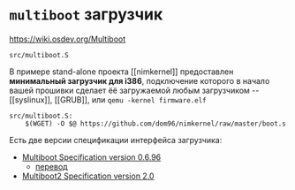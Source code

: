 # `multiboot` загрузчик

https://wiki.osdev.org/Multiboot

`src/multiboot.S`

В примере stand-alone проекта [[nimkernel]] предоставлен **минимальный загрузчик для i386**, подключение которого в начало вашей прошивки сделает ёё загружаемой любым загрузчиком -- [[syslinux]], [[GRUB]], или `qemu -kernel firmware.elf`

```make
src/multiboot.S:
	$(WGET) -O $@ https://github.com/dom96/nimkernel/raw/master/boot.s
```

Есть две версии спецификации интерфейса загрузчика:
* [Multiboot Specification version 0.6.96](https://www.gnu.org/software/grub/manual/multiboot/multiboot.html)
  * [перевод](http://gownos.blogspot.com/2011/10/multiboot-specification.html)
* [Multiboot2 Specification version 2.0](https://www.gnu.org/software/grub/manual/multiboot2/multiboot.html)